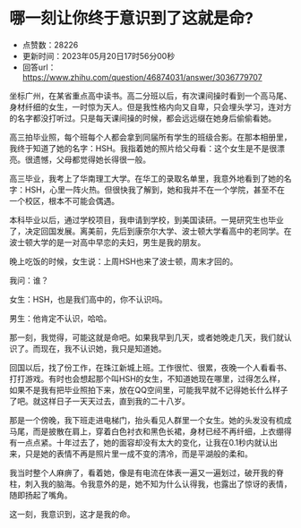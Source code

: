 # 哪一刻让你终于意识到了这就是命?
- 点赞数：28226
- 更新时间：2023年05月20日17时56分00秒
- 回答url：https://www.zhihu.com/question/46874031/answer/3036779707
<body>
 <p data-pid="3hNlHv1D">坐标广州，在某省重点高中读书。高二分班以后，有次课间操时看到一个高马尾、身材纤细的女生，一时惊为天人。但是我性格内向又自卑，只会埋头学习，连对方的名字都没打听过。只是每天课间操的时候，都会远远缀在她身后偷偷看她。</p>
 <p data-pid="10BIHoCX">高三拍毕业照，每个班每个人都会拿到同届所有学生的班级合影。在那本相册里，我终于知道了她的名字：HSH。我指着她的照片给父母看：这个女生是不是很漂亮。很遗憾，父母都觉得她长得很一般。</p>
 <p data-pid="vOpBDSkJ">高三毕业，我考上了华南理工大学。在华工的录取名单里，我意外地看到了她的名字：HSH，心里一阵火热。但很快我了解到，她和我并不在一个学院，甚至不在一个校区，根本不可能会偶遇。</p>
 <p data-pid="l696Kobr">本科毕业以后，通过学校项目，我申请到学校，到美国读研。一晃研究生也毕业了，决定回国发展。离美前，先后到康奈尔大学、波士顿大学看高中的老同学。在波士顿大学的是一对高中早恋的夫妇，男生是我的朋友。</p>
 <p data-pid="Rw3uO4KY">晚上吃饭的时候，女生说：上周HSH也来了波士顿，周末才回的。</p>
 <p data-pid="sXUwEjjA">我问：谁？</p>
 <p data-pid="wIWwjnI1">女生：HSH，也是我们高中的，你不认识吗。</p>
 <p data-pid="Ed_PPBfh">男生：他肯定不认识，哈哈。</p>
 <p data-pid="9o-2HaHQ">那一刻，我觉得，可能这就是命吧。如果我早到几天，或者她晚走几天，我们就认识了。而现在，我不认识她，我只是知道她。</p>
 <p data-pid="ayY5yHht">回国以后，找了份工作，在珠江新城上班。工作很忙、很累，夜晚一个人看看书、打打游戏。有时也会想起那个叫HSH的女生，不知道她现在哪里，过得怎么样，如果不是我有把毕业照拍下来，放在QQ空间里，可能我早就不记得她长什么样子了吧。就这样日子一天天过去，直到我的二十八岁。</p>
 <p data-pid="ss5TE-7w">那是一个傍晚，我下班走进电梯门，抬头看见人群里一个女生。她的头发没有梳成马尾，而是披散在肩上，穿着白色衬衣和黑色长裙，身材已经不再纤细，上衣绷得有一点点紧。十年过去了，她的面容却没有太大的变化，让我在0.1秒内就认出来，只是她的表情不再是照片里一成不变的清冷，而是平湖般的柔和。</p>
 <p data-pid="LRqXY3fy">我当时整个人麻痹了，看着她，像是有电流在体表一遍又一遍划过，破开我的脊柱，刺入我的脑海。令我意外的是，她不知为什么认得我，也露出了惊讶的表情，随即扬起了嘴角。</p>
 <p data-pid="zWV5D11Q">这一刻，我意识到，这才是我的命。</p>
</body>